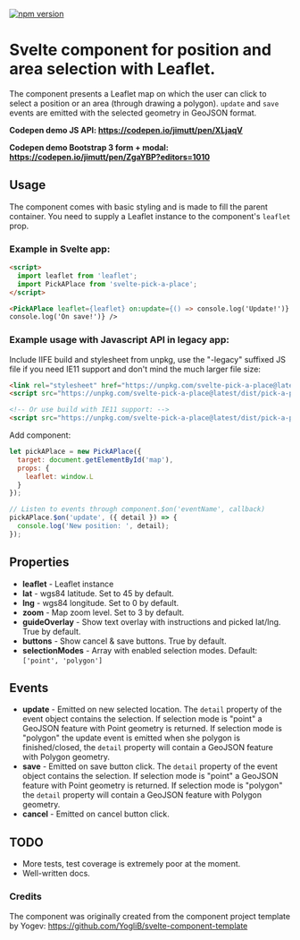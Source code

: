 [![npm version](https://badge.fury.io/js/svelte-pick-a-place.png)](https://badge.fury.io/js/svelte-pick-a-place)

# Svelte component for position and area selection with Leaflet.

The component presents a Leaflet map on which the user can click to select a position or an area (through drawing a polygon). `update` and `save` events are emitted with the selected geometry in GeoJSON format.

**Codepen demo JS API: https://codepen.io/jimutt/pen/XLjaqV**

**Codepen demo Bootstrap 3 form + modal: https://codepen.io/jimutt/pen/ZgaYBP?editors=1010**

## Usage

The component comes with basic styling and is made to fill the parent container. You need to supply a Leaflet instance to the component's `leaflet` prop.

### Example in Svelte app:

```html
<script>
  import leaflet from 'leaflet';
  import PickAPlace from 'svelte-pick-a-place';
</script>

<PickAPlace leaflet={leaflet} on:update={() => console.log('Update!')} on:save={() =>
console.log('On save!')} />
```

### Example usage with Javascript API in legacy app:

Include IIFE build and stylesheet from unpkg, use the "-legacy" suffixed JS file if you need IE11 support and don't mind the much larger file size:

```html
<link rel="stylesheet" href="https://unpkg.com/svelte-pick-a-place@latest/dist/pick-a-place.css" />
<script src="https://unpkg.com/svelte-pick-a-place@latest/dist/pick-a-place.min.js"></script>

<!-- Or use build with IE11 support: -->
<script src="https://unpkg.com/svelte-pick-a-place@latest/dist/pick-a-place-legacy.min.js"></script>
```

Add component:

```javascript
let pickAPlace = new PickAPlace({
  target: document.getElementById('map'),
  props: {
    leaflet: window.L
  }
});

// Listen to events through component.$on('eventName', callback)
pickAPlace.$on('update', ({ detail }) => {
  console.log('New position: ', detail);
});
```

## Properties

- **leaflet** - Leaflet instance
- **lat** - wgs84 latitude. Set to 45 by default.
- **lng** - wgs84 longitude. Set to 0 by default.
- **zoom** - Map zoom level. Set to 3 by default.
- **guideOverlay** - Show text overlay with instructions and picked lat/lng. True by default.
- **buttons** - Show cancel & save buttons. True by default.
- **selectionModes** - Array with enabled selection modes. Default: `['point', 'polygon']`

## Events

- **update** - Emitted on new selected location. The `detail` property of the event object contains the selection. If selection mode is "point" a GeoJSON feature with Point geometry is returned. If selection mode is "polygon" the update event is emitted when she polygon is finished/closed, the `detail` property will contain a GeoJSON feature with Polygon geometry.
- **save** - Emitted on save button click. The `detail` property of the event object contains the selection. If selection mode is "point" a GeoJSON feature with Point geometry is returned. If selection mode is "polygon" the `detail` property will contain a GeoJSON feature with Polygon geometry.
- **cancel** - Emitted on cancel button click.

## TODO

- More tests, test coverage is extremely poor at the moment.
- Well-written docs.

### Credits

The component was originally created from the component project template by Yogev: https://github.com/YogliB/svelte-component-template
